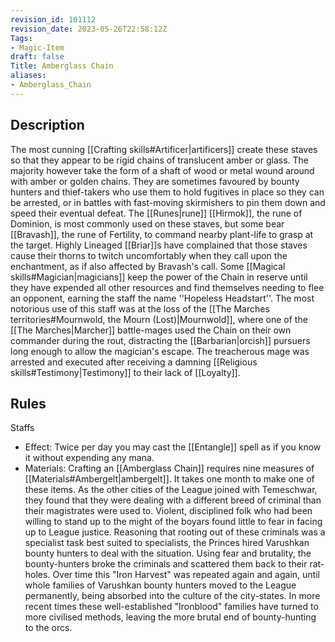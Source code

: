 ```yaml
---
revision_id: 101112
revision_date: 2023-05-26T22:58:12Z
Tags:
- Magic-Item
draft: false
Title: Amberglass Chain
aliases:
- Amberglass_Chain
---
```

## Description
The most cunning [[Crafting skills#Artificer|artificers]] create these staves so that they appear to be rigid chains of translucent amber or glass. The majority however take the form of a shaft of wood or metal wound around with amber or golden chains. They are sometimes favoured by bounty hunters and thief-takers who use them to hold fugitives in place so they can be arrested, or in battles with fast-moving skirmishers to pin them down and speed their eventual defeat.
The [[Runes|rune]] [[Hirmok]], the rune of Dominion,  is most commonly used on these staves, but some bear [[Bravash]], the rune of Fertility, to command nearby plant-life to grasp at the target. Highly Lineaged [[Briar]]s have complained that those staves cause their thorns to twitch uncomfortably when they call upon the enchantment, as if also affected by Bravash's call. 
Some [[Magical skills#Magician|magicians]] keep the power of the Chain in reserve until they have expended all other resources and find themselves needing to flee an opponent, earning the staff the name ''Hopeless Headstart''. The most notorious use of this staff was at the loss of the [[The Marches territories#Mournwold, the Mourn (Lost)|Mournwold]], where one of the [[The Marches|Marcher]] battle-mages used the Chain on their own commander during the rout, distracting the [[Barbarian|orcish]] pursuers long enough to allow the magician's escape. The treacherous mage was arrested and executed after receiving a damning [[Religious skills#Testimony|Testimony]] to their lack of [[Loyalty]].
## Rules
Staffs
* Effect: Twice per day you may cast the [[Entangle]] spell as if you know it without expending any mana.
* Materials: Crafting an [[Amberglass Chain]] requires nine measures of [[Materials#Ambergelt|ambergelt]]. It takes one month to make one of these items.
As the other cities of the League joined with Temeschwar, they found that they were dealing with a different breed of criminal than their magistrates were used to. Violent, disciplined folk who had been willing to stand up to the might of the boyars found little to fear in facing up to League justice. Reasoning that rooting out of these criminals was a specialist task best suited to specialists, the Princes hired Varushkan bounty hunters to deal with the situation. Using fear and brutality, the bounty-hunters broke the criminals and scattered them back to their rat-holes.
Over time this "Iron Harvest" was repeated again and again, until whole families of Varushkan bounty hunters moved to the League permanently, being absorbed into the culture of the city-states. In more recent times these well-established "Ironblood" families have turned to more civilised methods, leaving the more brutal end of bounty-hunting to the orcs.